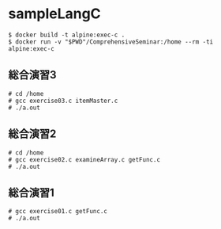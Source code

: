 # sampleLangC


```
$ docker build -t alpine:exec-c .
$ docker run -v "$PWD"/ComprehensiveSeminar:/home --rm -ti alpine:exec-c
```
## 総合演習3
```
# cd /home
# gcc exercise03.c itemMaster.c
# ./a.out
```
## 総合演習2
```
# cd /home
# gcc exercise02.c examineArray.c getFunc.c
# ./a.out
```
## 総合演習1
```
# gcc exercise01.c getFunc.c
# ./a.out
```